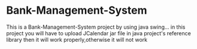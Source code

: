 # Bank-Management-System
This is a Bank-Management-System project by using java swing... 
in this project you will have to upload JCalendar jar file in java project's reference library then it will work properly,otherwise it will not work
